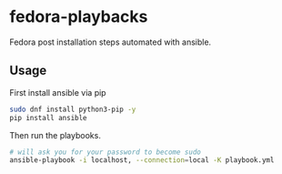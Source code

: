 # fedora-playbacks

Fedora post installation steps automated with ansible. 

## Usage

First install ansible via pip

```bash
sudo dnf install python3-pip -y
pip install ansible
````

Then run the playbooks.

```bash
# will ask you for your password to become sudo
ansible-playbook -i localhost, --connection=local -K playbook.yml
```
